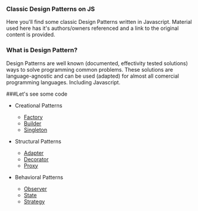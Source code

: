 ### Classic Design Patterns on JS 

Here you'll find some classic Design Patterns written in Javascript. 
Material used here has it's authors/owners referenced and a link to the original content is provided.


### What is Design Pattern?

Design Patterns are well known (documented, effectivity tested solutions) ways to solve programming common problems. These solutions are language-agnostic and can be used (adapted) for almost all comercial programming languages. Including Javascript.  


###Let's see some code 
 
 - Creational Patterns
    - [Factory](http://www.dofactory.com/javascript/factory-method-design-pattern)
    - [Builder](http://www.dofactory.com/javascript/builder-design-pattern) 
    - [Singleton](http://www.dofactory.com/javascript/singleton-design-pattern)
    
 - Structural Patterns
    - [Adapter](http://www.dofactory.com/javascript/adapter-design-pattern)
    - [Decorator](http://www.dofactory.com/javascript/decorator-design-pattern)
    - [Proxy](http://www.dofactory.com/javascript/proxy-design-pattern)
    
 - Behavioral Patterns    
    - [Observer](http://www.dofactory.com/javascript/observer-design-pattern)
    - [State](http://www.dofactory.com/javascript/state-design-pattern)
    - [Strategy](http://www.dofactory.com/javascript/strategy-design-pattern) 